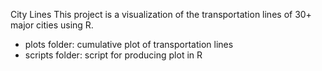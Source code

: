 City Lines
This project is a visualization of the transportation lines of 30+ major cities using R.

- plots folder: cumulative plot of transportation lines
- scripts folder: script for producing plot in R
